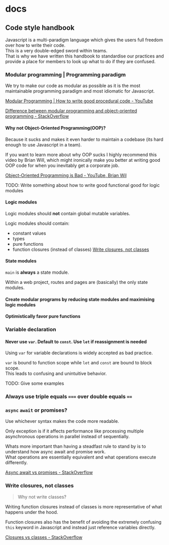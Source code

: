 # docs

## Code style handbook

Javascript is a multi-paradigm language which gives the users full freedom over how to write their code.\
This is a very double-edged sword within teams.\
That is why we have written this handbook to standardise our practices and provide a place for members to look up what to do if they are confused.

### Modular programming | Programming paradigm

We try to make our code as modular as possible as it is the most maintainable programming paradigm and most idiomatic for Javascript.

[Modular Programming | How to write good procedural code - YouTube](https://www.youtube.com/watch?v=0iyB0_qPvWk)

[Difference between modular programming and object-oriented programming - StackOverflow](https://stackoverflow.com/questions/18034683/what-is-the-big-difference-between-modular-and-object-oriented-programming)

<!--
In the end, paradigms are tools for solving the problem of writing programs.\
This requires understanding the problem you are trying to solve and using the best possible solution.\
**Most** programs is about transforming data from one shape to another.\
So emulating that behavior in the structure of our code is most beneficial
-->

#### Why not Object-Oriented Programming(OOP)?

Because it sucks and makes it even harder to maintain a codebase (its hard enough to use Javascript in a team).

If you want to learn more about why OOP sucks I highly recommend this video by Brian Will,
which might ironically make you better at writing good OOP code for when you inevitably get a corporate job.

[Object-Oriented Programming is Bad - YouTube, Brian Wil](https://youtu.be/QM1iUe6IofM)

TODO: Write something about how to write good functional good for logic modules

#### Logic modules

Logic modules should **not** contain global mutable variables.

Logic modules should contain:

- constant values
- types
- pure functions
- function closures (instead of classes) [Write closures, not classes](#write-closures-not-classes)

#### State modules

`main` is **always** a state module.

Within a web project, routes and pages are (basically) the only state modules.

#### Create modular programs by reducing state modules and maximising logic modules

#### Optimistically favor pure functions

<!-- Called out by linter -->

### Variable declaration

#### Never use `var`. Default to `const`. Use `let` if reassignment is needed

Using `var` for variable declarations is widely accepted as bad practice.

`var` is bound to function scope while `let` and `const` are bound to block scope.\
This leads to confusing and unintuitive behavior.

TODO: Give some examples

### Always use triple equals `===` over double equals `==`

### `async` `await` or promises?

Use whichever syntax makes the code more readable.

Only exception is if it affects performance like processing multiple asynchronous operations in parallel instead of sequentially.

Whats more important than having a steadfast rule to stand by is to understand how async await and promise work.\
What operations are essentially equivalent and what operations execute differently.

[Async await vs promises - StackOverflow](https://stackoverflow.com/questions/53057110/difference-of-using-async-await-vs-promises)

### Write closures, not classes
<!-- Not called out by linter -->
> Why not write classes?

Writing function closures instead of classes is more representative of what happens under the hood.

Function closures also has the benefit of avoiding the extremely confusing `this` keyword in Javascript and instead just reference variables directly.

[Closures vs classes - StackOverflow](https://stackoverflow.com/questions/71670779/closures-vs-classes-in-modern-javascript)
